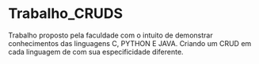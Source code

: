 # Trabalho_CRUDS
Trabalho proposto pela faculdade com o intuito de demonstrar conhecimentos das linguagens C, PYTHON E JAVA. Criando um CRUD em cada linguagem de com sua especificidade diferente.
